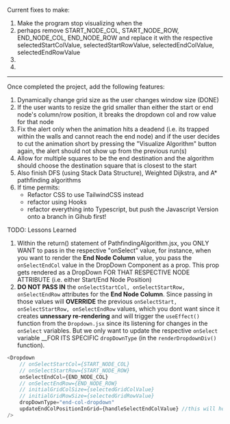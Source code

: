 Current fixes to make:
1. Make the program stop visualizing when the 
2. perhaps remove START_NODE_COL, START_NODE_ROW, END_NODE_COL, END_NODE_ROW and replace it with the respective selectedStartColValue, selectedStartRowValue, selectedEndColValue, selectedEndRowValue
3. 
4. 


------------------------------------
Once completed the project, add the following features:

1. Dynamically change grid size as the user changes window size (DONE)
2. If the user wants to resize the grid smaller than either the start or end node's column/row position, it 
breaks the dropdown col and row value for that node
3. Fix the alert only when the animation hits a deadend (i.e. its trapped within the walls and cannot reach the end node) and if the user decides to cut the animation short by pressing the "Visualize Algorithm" button again, the alert should not show up from the previous run(s)
4. Allow for multiple squares to be the end destination and the algorithm should choose the destination square that is closest to the start
5. Also finish DFS (using Stack Data Structure), Weighted Dijkstra, and A* pathfinding algorithms
6. If time permits:
    - Refactor CSS to use TailwindCSS instead
    - refactor using Hooks
    - refactor everything into Typescript, but push the Javascript Version onto a branch in Gihub first!


TODO: Lessons Learned
1. Within the return() statement of PathfindingAlgorithm.jsx, you ONLY WANT to pass in the respective "onSelect" value, for instance, when you want to render the __End Node Column__ value, you pass the `onSelectEndCol` value in the DropDown Component as a prop. This prop gets rendered as a DropDown FOR THAT RESPECTIVE NODE ATTRIBUTE (i.e. either Start/End Node Position) 
2. __DO NOT PASS IN__ the `onSelectStartCol, onSelectStartRow, onSelectEndRow` attributes for the __End Node Column__. Since passing in those values will __OVERRIDE__ the previous `onSelectStart, onSelectStartRow, onSelectEndRow` values, which you dont want since it creates __unnessary re-rendering__ and will trigger the `useEffect()` function from the `Dropdown.jsx` since its listening for changes in the `onSelect` variables. But we only want to update the respective `onSelect` variable __FOR ITS SPECIFIC `dropDownType` (in the `renderDropdownDiv()` function).

```javascript
<Dropdown
    // onSelectStartCol={START_NODE_COL}
    // onSelectStartRow={START_NODE_ROW}
    onSelectEndCol={END_NODE_COL}
    // onSelectEndRow={END_NODE_ROW}
    // initialGridColSize={selectedGridColValue}
    // initialGridRowSize={selectedGridRowValue}
    dropDownType="end-col-dropdown"
    updateEndColPositionInGrid={handleSelectEndColValue} //this will hold and set the value of the endCol
/>
```